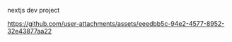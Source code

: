 nextjs dev project





https://github.com/user-attachments/assets/eeedbb5c-94e2-4577-8952-32e43877aa22

